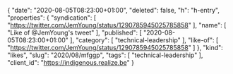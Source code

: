 {
  "date": "2020-08-05T08:23:00+01:00",
  "deleted": false,
  "h": "h-entry",
  "properties": {
    "syndication": [
      "https://twitter.com/JemYoung/status/1290785945025785858"
    ],
    "name": [
      "Like of @JemYoung's tweet"
    ],
    "published": [
      "2020-08-05T08:23:00+01:00"
    ],
    "category": [
      "technical-leadership"
    ],
    "like-of": [
      "https://twitter.com/JemYoung/status/1290785945025785858"
    ]
  },
  "kind": "likes",
  "slug": "2020/08/mfggp",
  "tags": [
    "technical-leadership"
  ],
  "client_id": "https://indigenous.realize.be"
}
